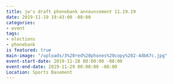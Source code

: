 ```yaml
---
title: jw's draft phonebank announcement 11.19.19
date: 2019-11-19 19:43:00 -08:00
categories:
- event
tags:
- elections
- phonebank
is featured: true
main-image: "/uploads/3%20red%20phones%20copy%202-4db67c.jpg"
event-start-date: 2019-11-28 00:00:00 -08:00
event-end-date: 2019-11-29 00:00:00 -08:00
Location: Sports Basement
---
```


